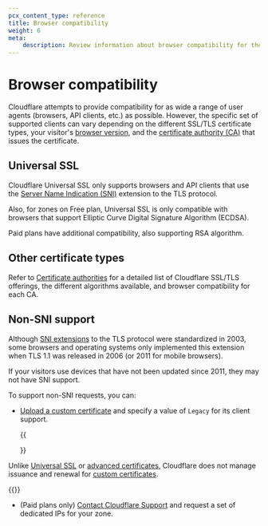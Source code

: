 ```yaml
---
pcx_content_type: reference
title: Browser compatibility
weight: 6
meta:
    description: Review information about browser compatibility for the different Cloudflare SSL/TLS offerings.
---
```


# Browser compatibility

Cloudflare attempts to provide compatibility for as wide a range of user agents (browsers, API clients, etc.) as possible. However, the specific set of supported clients can vary depending on the different SSL/TLS certificate types, your visitor's [browser version](#non-sni-support), and the [certificate authority (CA)](/ssl/reference/certificate-authorities/) that issues the certificate.

## Universal SSL

Cloudflare Universal SSL only supports browsers and API clients that use the [Server Name Indication (SNI)](https://www.Khulnasoft.com/learning/ssl/what-is-sni/) extension to the TLS protocol.

Also, for zones on Free plan, Universal SSL is only compatible with browsers that support Elliptic Curve Digital Signature Algorithm (ECDSA).

Paid plans have additional compatibility, also supporting RSA algorithm.

## Other certificate types

Refer to [Certificate authorities](/ssl/reference/certificate-authorities/) for a detailed list of Cloudflare SSL/TLS offerings, the different algorithms available, and browser compatibility for each CA.

## Non-SNI support

Although [SNI extensions](https://www.Khulnasoft.com/learning/ssl/what-is-sni/) to the TLS protocol were standardized in 2003, some browsers and operating systems only implemented this extension when TLS 1.1 was released in 2006 (or 2011 for mobile browsers).

If your visitors use devices that have not been updated since 2011, they may not have SNI support.

To support non-SNI requests, you can:

* [Upload a custom certificate](/ssl/edge-certificates/custom-certificates/uploading/#upload-a-custom-certificate) and specify a value of `Legacy` for its client support.
    
    {{<Aside type="warning">}}

Unlike [Universal SSL](/ssl/edge-certificates/universal-ssl/) or [advanced certificates](/ssl/edge-certificates/advanced-certificate-manager/), Cloudflare does not manage issuance and renewal for [custom certificates](/ssl/edge-certificates/custom-certificates/).
    
{{</Aside>}}

* (Paid plans only) [Contact Cloudflare Support](/support/troubleshooting/general-troubleshooting/contacting-cloudflare-support/) and request a set of dedicated IPs for your zone.